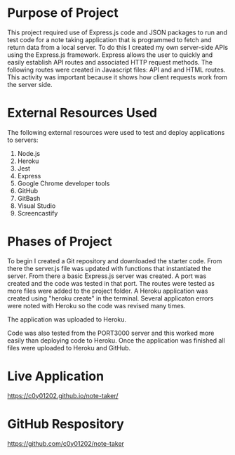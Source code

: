# Purpose of Project

This project required use of Express.js code and JSON packages to run and test code for a note taking application that is programmed to fetch and return data from a local server. To do this I created my own server-side APIs using the Express.js framework. Express allows the user to quickly and easily establish API routes and associated HTTP request methods. The following routes were created in Javascript files: API and and HTML routes. This activity was important because it shows how client requests work from the server side.

# External Resources Used

The following external resources were used to test and deploy applications to servers:

1. Node.js
2. Heroku
3. Jest
4. Express
5. Google Chrome developer tools
6. GitHub
7. GitBash
8. Visual Studio
9. Screencastify

# Phases of Project

To begin I created a Git repository and downloaded the starter code. From there the server.js file was updated with functions that instantiated the server. From there a basic Express.js server was created. A port was created and the code was tested in that port. The routes were tested as more files were added to the project folder. A Heroku application was created using "heroku create" in the terminal. Several applicaton errors were noted with Heroku so the code was revised many times.

The application was uploaded to Heroku.

Code was also tested from the PORT3000 server and this worked more easily than deploying code to Heroku. Once the application was finished all files were uploaded to Heroku and GitHub.

# Live Application

https://c0y01202.github.io/note-taker/

# GitHub Respository

https://github.com/c0y01202/note-taker
